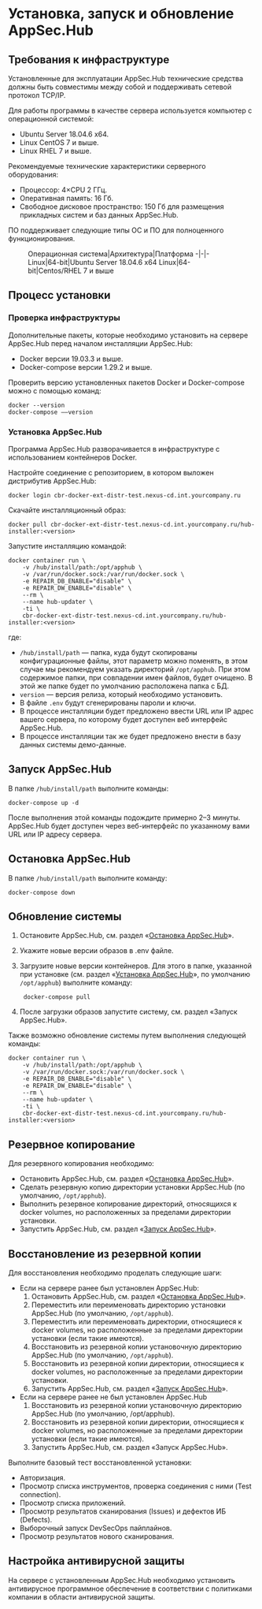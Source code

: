 # Установка, запуск и обновление AppSec.Hub

## Требования к инфраструктуре

Установленные для эксплуатации AppSec.Hub технические средства должны быть совместимы между собой и поддерживать сетевой протокол TCP/IP.

Для работы программы в качестве сервера используется компьютер с операционной системой:

* Ubuntu Server 18.04.6 x64.
* Linux CentOS 7 и выше.
* Linux RHEL 7 и выше.

Рекомендуемые технические характеристики серверного оборудования:

* Процессор: 4×CPU 2 ГГц.
* Оперативная память: 16 Гб.
* Свободное дисковое пространство: 150 Гб для размещения прикладных систем и баз данных AppSec.Hub.

ПО поддерживает следующие типы ОС и ПО для полноценного функционирования.

<figure markdown>
Операционная система|Архитектура|Платформа
-|-|-
Linux|64-bit|Ubuntu Server 18.04.6 x64
Linux|64-bit|Centos/RHEL 7 и выше
</figure>

## Процесс установки

### Проверка инфраструктуры

Дополнительные пакеты, которые необходимо установить на сервере AppSec.Hub перед началом инсталляции AppSec.Hub:

* Docker версии 19.03.3 и выше.
* Docker-compose версии 1.29.2 и выше.

Проверить версию установленных пакетов Docker и Docker-compose можно с помощью команд:

    docker --version
    docker-compose ––version

### Установка AppSec.Hub

Программа AppSec.Hub разворачивается в инфраструктуре с использованием контейнеров Docker.

Настройте соединение с репозиторием, в котором выложен дистрибутив AppSec.Hub:

    docker login cbr-docker-ext-distr-test.nexus-cd.int.yourcompany.ru

Скачайте инсталляционный образ:

    docker pull cbr-docker-ext-distr-test.nexus-cd.int.yourcompany.ru/hub-installer:<version>
    
Запустите инсталляцию командой:

    docker container run \
        -v /hub/install/path:/opt/apphub \
        -v /var/run/docker.sock:/var/run/docker.sock \
        -e REPAIR_DB_ENABLE="disable" \
        -e REPAIR_DW_ENABLE="disable" \
        --rm \
        --name hub-updater \
        -ti \
        cbr-docker-ext-distr-test.nexus-cd.int.yourcompany.ru/hub-installer:<version>

где:

* `/hub/install/path` — папка, куда будут скопированы конфигурационные файлы, этот параметр можно поменять, в этом случае мы рекомендуем указать директорий `/opt/apphub`. При этом содержимое папки, при совпадении имен файлов, будет очищено. В этой же папке будет по умолчанию расположена папка с БД.
* `version` — версия релиза, который необходимо установить.
* В файле `.env` будут сгенерированы пароли и ключи.
* В процессе инсталляции будет предложено ввести URL или IP адрес вашего сервера, по которому будет доступен веб интерфейс AppSec.Hub.
* В процессе инсталляции так же будет предложено внести в базу данных системы демо-данные.

## Запуск AppSec.Hub

В папке `/hub/install/path` выполните команды:

    docker-compose up -d

После выполнения этой команды подождите примерно 2–3 минуты. AppSec.Hub будет доступен через веб-интерфейс по указанному вами URL или IP адресу сервера.

## Остановка AppSec.Hub

В папке `/hub/install/path` выполните команду:

    docker-compose down

## Обновление системы

1. Остановите AppSec.Hub, см. раздел «[Остановка AppSec.Hub](../installing%2C%20running%20and%20updating%20AppSec.Hub/#appsechub_3)».
2. Укажите новые версии образов в .env файле.
3. Загрузите новые версии контейнеров. Для этого в папке, указанной при установке (см. раздел «[Установка AppSec.Hub](../installing%2C%20running%20and%20updating%20AppSec.Hub/#appsechub_1)», по умолчанию `/opt/apphub`) выполните команду:
    
        docker-compose pull

4. После загрузки образов запустите систему, см. раздел «Запуск AppSec.Hub».

Также возможно обновление системы путем выполнения следующей команды:

    docker container run \
        -v /hub/install/path:/opt/apphub \
        -v /var/run/docker.sock:/var/run/docker.sock \
        -e REPAIR_DB_ENABLE="disable" \
        -e REPAIR_DW_ENABLE="disable" \
        --rm \
        --name hub-updater \
        -ti \
        cbr-docker-ext-distr-test.nexus-cd.int.yourcompany.ru/hub-installer:<version>

## Резервное копирование

Для резервного копирования необходимо:

* Остановить AppSec.Hub, см. раздел «[Остановка AppSec.Hub](../installing%2C%20running%20and%20updating%20AppSec.Hub/#appsechub_3)».
* Сделать резервную копию директории установки AppSec.Hub (по умолчанию, `/opt/apphub`).
* Выполнить резервное копирование директорий, относящихся к docker volumes, но расположенных за пределами директории установки.
* Запустить AppSec.Hub, см. раздел «[Запуск AppSec.Hub](../installing%2C%20running%20and%20updating%20AppSec.Hub/#appsechub_2)».

## Восстановление из резервной копии

Для восстановления необходимо проделать следующие шаги:

* Если на сервере ранее был установлен AppSec.Hub:
    1. Остановить AppSec.Hub, см. раздел «[Остановка AppSec.Hub](../installing%2C%20running%20and%20updating%20AppSec.Hub/#appsechub_3)».
    2. Переместить или переименовать директорию установки AppSec.Hub (по умолчанию, `/opt/apphub`).
    3. Переместить или переименовать директории, относящиеся к docker volumes, но расположенные за пределами директории установки (если такие имеются).
    4. Восстановить из резервной копии установочную директорию AppSec.Hub (по умолчанию, `/opt/apphub`).
    5. Восстановить из резервной копии директории, относящиеся к docker volumes, но расположенные за пределами директории установки.
    6. Запустить AppSec.Hub, см. раздел «[Запуск AppSec.Hub](../installing%2C%20running%20and%20updating%20AppSec.Hub/#appsechub_2)».
* Если на сервере ранее не был установлен AppSec.Hub
    1. Восстановить из резервной копии установочную директорию AppSec.Hub (по умолчанию, /opt/apphub).
    2. Восстановить из резервной копии директории, относящиеся к docker volumes, но расположенные за пределами директории установки (если такие имеются).
    3. Запустить AppSec.Hub, см. раздел «Запуск AppSec.Hub».

Выполните базовый тест восстановленной установки:

* Авторизация.
* Просмотр списка инструментов, проверка соединения с ними (Test connection).
* Просмотр списка приложений.
* Просмотр результатов сканирования (Issues) и дефектов ИБ (Defects).
* Выборочный запуск DevSecOps пайплайнов.
* Просмотр результатов нового сканирования.

## Настройка антивирусной защиты
На сервере с установленным AppSec.Hub необходимо установить антивирусное программное обеспечение в соответствии с политиками компании в области антивирусной защиты.